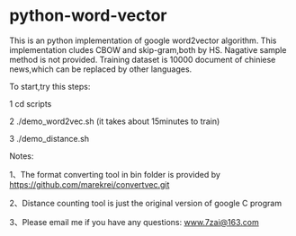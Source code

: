 # python-word-vector
 This is an python implementation of google word2vector algorithm.
 This implementation cludes CBOW and skip-gram,both by HS.
 Nagative sample method is not provided.
 Training dataset is 10000 document of chiniese news,which can be replaced by other languages.
 
 To start,try this steps:
 
 1   cd scripts
 
 2  ./demo_word2vec.sh (it takes about 15minutes to train)
 
 3  ./demo_distance.sh 
 
 
Notes:

 1、The format converting tool in bin folder is provided by https://github.com/marekrei/convertvec.git
 
 2、Distance counting tool is just the original version of google C program 

 3、Please email me if you have any questions: www.7zai@163.com
